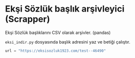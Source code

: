 # Ekşi Sözlük başlık arşivleyici (Scrapper)

Ekşi Sözlük başlıklarını CSV olarak arşivler. (pandas)


`eksi_indir.py` dosyasında başlık adresini yaz ve betiği çalıştır.

```python
url = "https://eksisozluk1923.com/test--46490"
```
